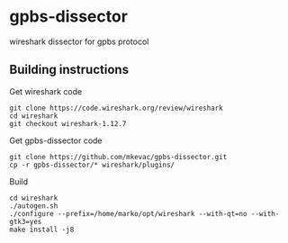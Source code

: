 # gpbs-dissector
wireshark dissector for gpbs protocol
## Building instructions
Get wireshark code
```
git clone https://code.wireshark.org/review/wireshark
cd wireshark
git checkout wireshark-1.12.7
```
Get gpbs-dissector code
```
git clone https://github.com/mkevac/gpbs-dissector.git
cp -r gpbs-dissector/* wireshark/plugins/
```
Build
```
cd wireshark
./autogen.sh
./configure --prefix=/home/marko/opt/wireshark --with-qt=no --with-gtk3=yes
make install -j8
```
